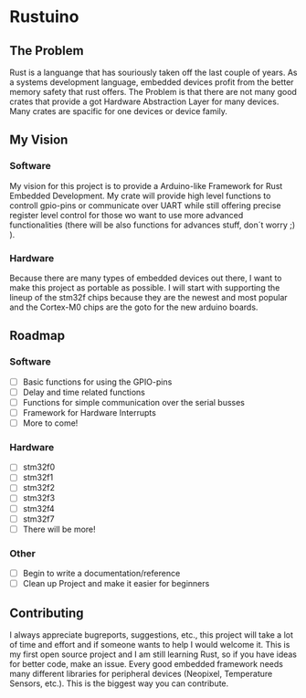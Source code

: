 # Rustuino
## The Problem
Rust is a languange that has souriously taken off the last couple of years. As a systems development language, embedded devices profit from the better memory safety that rust offers. The Problem is that there are not many good crates that provide a got Hardware Abstraction Layer for many devices. Many crates are spacific for one devices or device family.

## My Vision
### Software
My vision for this project is to provide a Arduino-like Framework for Rust Embedded Development. My crate will provide high level functions to controll gpio-pins or communicate over UART while still offering precise register level control for those wo want to use more advanced functionalities (there will be also functions for advances stuff, don´t worry ;) ).

### Hardware
Because there are many types of embedded devices out there, I want to make this project as portable as possible. I will start with supporting the lineup of the stm32f chips because they are the newest and most popular and the Cortex-M0 chips are the goto for the new arduino boards.

## Roadmap
### Software
- [ ] Basic functions for using the GPIO-pins
- [ ] Delay and time related functions
- [ ] Functions for simple communication over the serial busses
- [ ] Framework for Hardware Interrupts
- [ ] More to come!

### Hardware
- [ ] stm32f0
- [ ] stm32f1
- [ ] stm32f2
- [ ] stm32f3
- [ ] stm32f4
- [ ] stm32f7
- [ ] There will be more!

### Other
- [ ] Begin to write a documentation/reference
- [ ] Clean up Project and make it easier for beginners

## Contributing
I always appreciate bugreports, suggestions, etc., this project will take a lot of time and effort and if someone wants to help I would welcome it.
This is my first open source project and I am still learning Rust, so if you have ideas for better code, make an issue.
Every good embedded framework needs many different libraries for peripheral devices (Neopixel, Temperature Sensors, etc.). This is the biggest way you can contribute.

